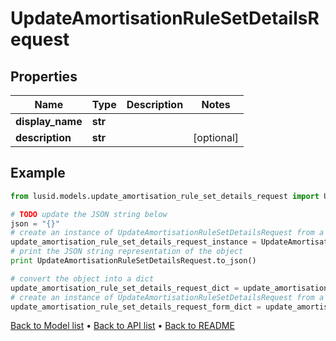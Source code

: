 # UpdateAmortisationRuleSetDetailsRequest


## Properties
Name | Type | Description | Notes
------------ | ------------- | ------------- | -------------
**display_name** | **str** |  | 
**description** | **str** |  | [optional] 

## Example

```python
from lusid.models.update_amortisation_rule_set_details_request import UpdateAmortisationRuleSetDetailsRequest

# TODO update the JSON string below
json = "{}"
# create an instance of UpdateAmortisationRuleSetDetailsRequest from a JSON string
update_amortisation_rule_set_details_request_instance = UpdateAmortisationRuleSetDetailsRequest.from_json(json)
# print the JSON string representation of the object
print UpdateAmortisationRuleSetDetailsRequest.to_json()

# convert the object into a dict
update_amortisation_rule_set_details_request_dict = update_amortisation_rule_set_details_request_instance.to_dict()
# create an instance of UpdateAmortisationRuleSetDetailsRequest from a dict
update_amortisation_rule_set_details_request_form_dict = update_amortisation_rule_set_details_request.from_dict(update_amortisation_rule_set_details_request_dict)
```
[Back to Model list](../README.md#documentation-for-models) &#8226; [Back to API list](../README.md#documentation-for-api-endpoints) &#8226; [Back to README](../README.md)


